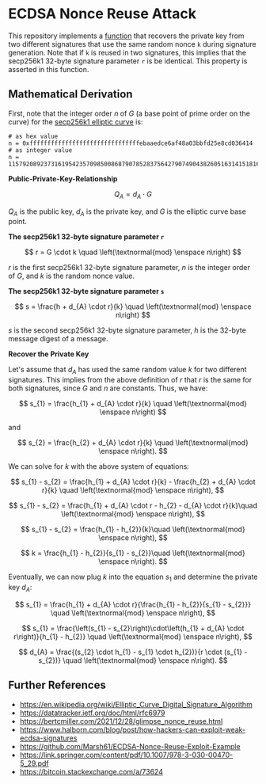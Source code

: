 # ECDSA Nonce Reuse Attack

This repository implements a [function](./recover_private_key.py) that recovers the private key from two different signatures that use the same random nonce `k` during signature generation. Note that if `k` is reused in two signatures, this implies that the secp256k1 32-byte signature parameter `r` is be identical. This property is asserted in this function.

## Mathematical Derivation

First, note that the integer order $n$ of $G$ (a base point of prime order on the curve) for the [secp256k1 elliptic curve](https://en.bitcoin.it/wiki/Secp256k1) is:

```console
# as hex value
n = 0xfffffffffffffffffffffffffffffffebaaedce6af48a03bbfd25e8cd036414
# as integer value
n = 115792089237316195423570985008687907852837564279074904382605163141518161494337
```

**Public-Private-Key-Relationship**

$$ Q_{A} = d_{A} \cdot G $$

$Q_{A}$ is the public key, $d_{A}$ is the private key, and $G$ is the elliptic curve base point.

**The secp256k1 32-byte signature parameter `r`**

$$ r = G \cdot k \quad \left(\textnormal{mod} \enspace n\right) $$

$r$ is the first secp256k1 32-byte signature parameter, $n$ is the integer order of $G$, and $k$ is the random nonce value.

**The secp256k1 32-byte signature parameter `s`**

$$ s = \frac{h + d_{A} \cdot r}{k} \quad \left(\textnormal{mod} \enspace n\right) $$

$s$ is the second secp256k1 32-byte signature parameter, $h$ is the 32-byte message digest of a message.

**Recover the Private Key**

Let's assume that $d_{A}$ has used the same random value $k$ for two different signatures. This implies from the above definition of $r$ that $r$ is the same for both signatures, since $G$ and $n$ are constants. Thus, we have:

$$ s_{1} = \frac{h_{1} + d_{A} \cdot r}{k} \quad \left(\textnormal{mod} \enspace n\right) $$

and

$$ s_{2} = \frac{h_{2} + d_{A} \cdot r}{k} \quad \left(\textnormal{mod} \enspace n\right). $$

We can solve for $k$ with the above system of equations:

$$ s_{1} - s_{2} =  \frac{h_{1} + d_{A} \cdot r}{k} - \frac{h_{2} + d_{A} \cdot r}{k} \quad \left(\textnormal{mod} \enspace n\right), $$

$$ s_{1} - s_{2} =  \frac{h_{1} + d_{A} \cdot r - h_{2} - d_{A} \cdot r}{k}\quad \left(\textnormal{mod} \enspace n\right), $$

$$ s_{1} - s_{2} =  \frac{h_{1} - h_{2}}{k}\quad \left(\textnormal{mod} \enspace n\right), $$

$$ k =  \frac{h_{1} - h_{2}}{s_{1} - s_{2}}\quad \left(\textnormal{mod} \enspace n\right). $$

Eventually, we can now plug $k$ into the equation $s_{1}$ and determine the private key $d_{A}$:

$$ s_{1} = \frac{h_{1} + d_{A} \cdot r}{\frac{h_{1} - h_{2}}{s_{1} - s_{2}}} \quad \left(\textnormal{mod} \enspace n\right), $$

$$ s_{1} = \frac{\left(s_{1} - s_{2}\right)\cdot\left(h_{1} + d_{A} \cdot r\right)}{h_{1} - h_{2}} \quad \left(\textnormal{mod} \enspace n\right), $$

$$ d_{A} = \frac{(s_{2} \cdot h_{1} - s_{1} \cdot h_{2})}{r \cdot (s_{1} - s_{2})} \quad \left(\textnormal{mod} \enspace n\right). $$

## Further References

- https://en.wikipedia.org/wiki/Elliptic_Curve_Digital_Signature_Algorithm
- https://datatracker.ietf.org/doc/html/rfc6979
- https://bertcmiller.com/2021/12/28/glimpse_nonce_reuse.html
- https://www.halborn.com/blog/post/how-hackers-can-exploit-weak-ecdsa-signatures
- https://github.com/Marsh61/ECDSA-Nonce-Reuse-Exploit-Example
- https://link.springer.com/content/pdf/10.1007/978-3-030-00470-5_29.pdf
- https://bitcoin.stackexchange.com/a/73624
